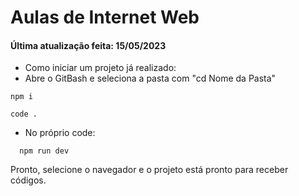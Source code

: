 # Aulas de Internet Web
#### Última atualização feita: 15/05/2023

- Como iniciar um projeto já realizado:
- Abre o GitBash e seleciona a pasta com "cd Nome da Pasta"
~~~comand
npm i
~~~~
~~~comand
code .
~~~~
- No próprio code:
~~~comand
  npm run dev
~~~~
Pronto, selecione o navegador e o projeto está pronto para receber códigos.
